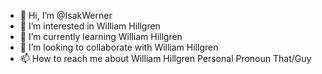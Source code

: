 - 👋 Hi, I’m @IsakWerner
- 👀 I’m interested in William Hillgren
- 🌱 I’m currently learning William Hillgren
- 💞️ I’m looking to collaborate with William Hillgren
- 📫 How to reach me about William Hillgren
Personal Pronoun That/Guy
<!---
IsakWerner/IsakWerner is a ✨ special ✨ repository because its `README.md` (this file) appears on your GitHub profile.
You can click the Preview link to take a look at your changes.
--->
